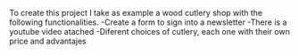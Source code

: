 To create this project I take as example a wood cutlery shop with the following functionalities.
-Create a form to sign into a newsletter 
-There is a youtube video atached
-Diferent choices of cutlery, each one with their own price and advantajes

